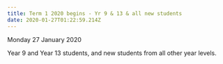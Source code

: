 ```yaml
---
title: Term 1 2020 begins - Yr 9 & 13 & all new students
date: 2020-01-27T01:22:59.214Z
---
```

Monday 27 January 2020  

Year 9 and Year 13 students, and new students from all other year levels.
